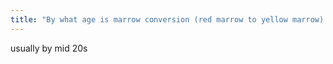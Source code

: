 ```yaml
---
title: "By what age is marrow conversion (red marrow to yellow marrow) complete"
---
```

usually by mid 20s


